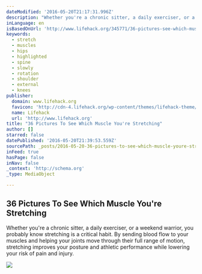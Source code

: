 ```yaml
---
dateModified: '2016-05-20T21:17:31.996Z'
description: "Whether you're a chronic sitter, a daily exerciser, or a weekend warrior, you probably know stretching is a critical habit. By sending blood flow to your muscles and helping your joints move through their full range of motion, stretching improves your posture and athletic performance while lowering your risk of pain and injury."
inLanguage: en
isBasedOnUrl: 'http://www.lifehack.org/345771/36-pictures-see-which-muscle-youre-stretching?ref=fbp&n=1'
keywords:
  - stretch
  - muscles
  - hips
  - highlighted
  - spine
  - slowly
  - rotation
  - shoulder
  - external
  - knees
publisher:
  domain: www.lifehack.org
  favicon: 'http://cdn-4.lifehack.org/wp-content/themes/lifehack-theme/images/favicon.ico'
  name: Lifehack
  url: 'http://www.lifehack.org'
title: "36 Pictures To See Which Muscle You're Stretching"
author: []
starred: false
datePublished: '2016-05-20T21:39:53.559Z'
sourcePath: _posts/2016-05-20-36-pictures-to-see-which-muscle-youre-stretching.md
inFeed: true
hasPage: false
inNav: false
_context: 'http://schema.org'
_type: MediaObject

---
```

<article style=""><h1>36 Pictures To See Which Muscle You're Stretching</h1><p>Whether you're a chronic sitter, a daily exerciser, or a weekend warrior, you probably know stretching is a critical habit. By sending blood flow to your muscles and helping your joints move through their full range of motion, stretching improves your posture and athletic performance while lowering your risk of pain and injury.</p><img src="http://cdn-media-2.lifehack.org/wp-content/files/2015/12/13143940/Yoga1_2.jpg" /></article>